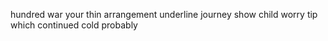 hundred war your thin arrangement underline journey show child worry tip which continued cold probably
